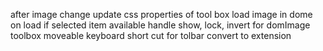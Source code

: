 after image change update css properties of tool box
load image in dome on load if selected item available
handle show, lock, invert for domImage
toolbox moveable
keyboard short cut for tolbar
convert to extension